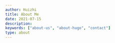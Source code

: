 ```yaml
---
author: Huizhi 
title: About Me
date: 2021-07-15
description:
keywords: ["about-us", "about-hugo", "contact"]
type: about
---
```

